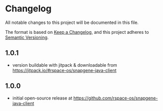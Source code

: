 # Changelog
All notable changes to this project will be documented in this file.

The format is based on [Keep a Changelog](https://keepachangelog.com/en/1.0.0/),
and this project adheres to [Semantic Versioning](https://semver.org/spec/v2.0.0.html).

## 1.0.1
- version buildable with jitpack & downloadable from https://jitpack.io/#rspace-os/snapgene-java-client

## 1.0.0

- initial open-source release at https://github.com/rspace-os/snapgene-java-client
